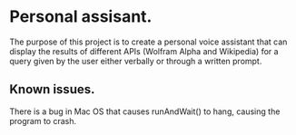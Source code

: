 # Personal assisant.
The purpose of this project is to create a personal voice assistant that can display the results of different APIs 
(Wolfram Alpha and Wikipedia) for a query given by the user either verbally or through a written prompt. 

## Known issues.
There is a bug in Mac OS that causes runAndWait() to hang, causing the program to crash. 
